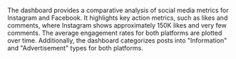 The dashboard provides a comparative analysis of social media metrics for Instagram and Facebook. It highlights key action metrics, such as likes and comments, where Instagram shows approximately 150K likes and very few comments. The average engagement rates for both platforms are plotted over time. Additionally, the dashboard categorizes posts into "Information" and "Advertisement" types for both platforms. 
